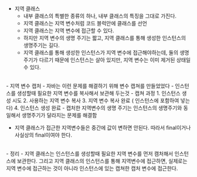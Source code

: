 
- 지역 클래스 
	- 내부 클래스의 특별한 종류의 하나, 내부 클래스의 특징을 그대로 가진다.
	- 지역 클래스는 지역 변수처럼 코드 블럭안에 클래스를 선언 
	- 지역 클래스는 지역 변수에 접근할 수 있다.
	- 하지만 지역 변수의 생명 주기는 짧고, 지역 클래스를 통해 생성한 인스턴스의 생명주기는 길다.
	- 지역 클래스를 통해 생성한 인스턴스가 지역 변수에 접근해야하는데, 둘의 생명 주기가 다르기 때문에 인스턴스는 살아 있지만, 지역 변수는 이미 제거된 상태일 수 있다.
<br>
- 지역 변수 캡처
  - 자바는 이런 문제를 해결하기 위해 변수 캡쳐를 만들었었다 
    - 인스턴스를 생성할때 필요한 지역 변수를 복사해서 보관해 두는것
    - 캡쳐 과정
	    1.  인스턴스 생성 시도
	    2. 사용하는 지역 변수 복사
	    3. 지역 변수 복사 완료 ( 인스턴스에 포함하여 넣는다)
	    4. 인스턴스 생성 완료
	- 캡처한 지역변수의 생명 주기는 인스턴스의 생명주기와 동일해서 생명주기가 달라지는 문제를 해결함
	
- 지역 클래스가 접근한 지역변수들은 중간에 값이 변하면 안된다. 따라서 final이거나 사실상의 final이여야 한다.
<br>
- 정리
	- 지역 클래스는 인스턴스를 생성할때 필요한 지역 변수를 먼저 캠처해서 인스턴스에 보관한다. 그리고 지역 클래스의 인스턴스를 통해 지역변수에 접근하면, 실제로는 지역 변수에 접근하는 것이 아니라 인스턴스에 있는 캡쳐한 캡처 변수에 접근한다.